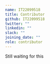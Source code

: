 ```yaml
---
name: IT22099518
title: Contributor
github: IT22099518
twitter: ""
linkedin: ""
slack: ""
joining_date: ""
role: contributor
---
```


Still waiting for this
